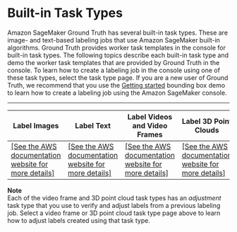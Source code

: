 # Built\-in Task Types<a name="sms-task-types"></a>

Amazon SageMaker Ground Truth has several built\-in task types\. These are image\- and text\-based labeling jobs that use Amazon SageMaker built\-in algorithms\. Ground Truth provides worker task templates in the console for built\-in task types\. The following topics describe each built\-in task type and demo the worker task templates that are provided by Ground Truth in the console\. To learn how to create a labeling job in the console using one of these task types, select the task type page\. If you are a new user of Ground Truth, we recommend that you use the [Getting started](sms-getting-started.md) bounding box demo to learn how to create a labeling job using the Amazon SageMaker console\.


****  

| Label Images | Label Text | Label Videos and Video Frames | Label 3D Point Clouds | 
| --- | --- | --- | --- | 
|  [\[See the AWS documentation website for more details\]](http://docs.aws.amazon.com/sagemaker/latest/dg/sms-task-types.html)  |  [\[See the AWS documentation website for more details\]](http://docs.aws.amazon.com/sagemaker/latest/dg/sms-task-types.html)  |  [\[See the AWS documentation website for more details\]](http://docs.aws.amazon.com/sagemaker/latest/dg/sms-task-types.html)  |  [\[See the AWS documentation website for more details\]](http://docs.aws.amazon.com/sagemaker/latest/dg/sms-task-types.html)  | 

**Note**  
Each of the video frame and 3D point cloud task types has an *adjustment* task type that you use to verify and adjust labels from a previous labeling job\. Select a video frame or 3D point cloud task type page above to learn how to adjust labels created using that task type\. 